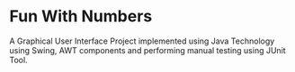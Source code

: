 # Fun With Numbers

A Graphical User Interface Project implemented using Java Technology using Swing, AWT components and performing manual testing using JUnit Tool.
